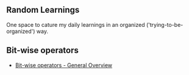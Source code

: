 ## Random Learnings

One space to cature my daily learnings in an organized ('trying-to-be-organized') way.

## Bit-wise operators 

- [Bit-wise operators - General Overview](./2024-02-04-bitwise-general-overview.html)
